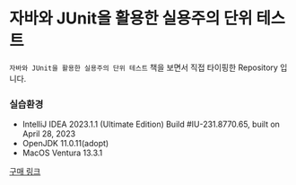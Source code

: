 # 자바와 JUnit을 활용한 실용주의 단위 테스트

`자바와 JUnit을 활용한 실용주의 단위 테스트` 책을 보면서 직접 타이핑한 Repository 입니다.

### 실습환경
- IntelliJ IDEA 2023.1.1 (Ultimate Edition)
  Build #IU-231.8770.65, built on April 28, 2023
- OpenJDK 11.0.11(adopt)
- MacOS Ventura 13.3.1

[구매 링크](https://www.yes24.com/Product/Goods/75189146)
